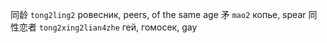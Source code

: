 同龄 `tong2ling2` ровесник, peers, of the same age
矛 `mao2` копье, spear
同性恋者 `tong2xing2lian4zhe` гей, гомосек, gay

